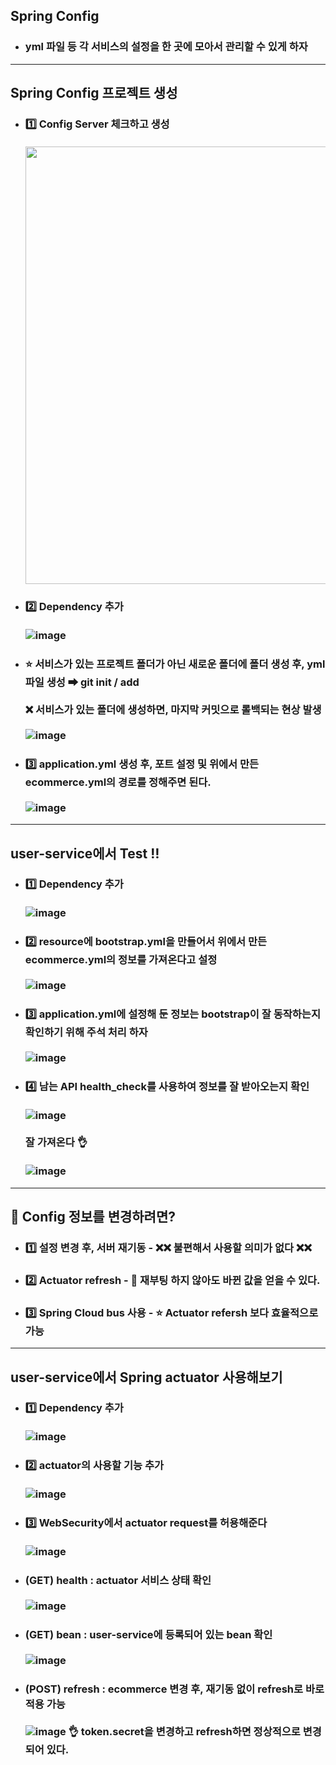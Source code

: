 ## Spring Config
  - ### yml 파일 등 각 서비스의 설정을 한 곳에 모아서 관리할 수 있게 하자
------
## Spring Config 프로젝트 생성
  - ### 1️⃣ Config Server 체크하고 생성 <br><br> <img src="https://user-images.githubusercontent.com/35948339/133637665-e3a77359-a70e-4934-84ed-1e3e12cd6656.png" width=700>
  - ### 2️⃣ Dependency 추가 <br><br> ![image](https://user-images.githubusercontent.com/35948339/133638436-d17d91b9-3dd2-4399-bb81-8f84a6d44e03.png)
  - ### ⭐ 서비스가 있는 프로젝트 폴더가 아닌 새로운 폴더에 폴더 생성 후, yml 파일 생성 ➡ git init / add <br><br> ❌ 서비스가 있는 폴더에 생성하면, 마지막 커밋으로 롤백되는 현상 발생 <br><br> ![image](https://user-images.githubusercontent.com/35948339/133638233-047a00e4-3400-4103-b475-83f5715306ef.png)
  - ### 3️⃣ application.yml 생성 후, 포트 설정 및 위에서 만든 ecommerce.yml의 경로를 정해주면 된다. <br><br> ![image](https://user-images.githubusercontent.com/35948339/133640975-09a510b0-a764-4cdb-bc34-94bccd3c01d0.png)

------
## user-service에서 Test ‼
  - ### 1️⃣ Dependency 추가 <br><br> ![image](https://user-images.githubusercontent.com/35948339/133638436-d17d91b9-3dd2-4399-bb81-8f84a6d44e03.png)
  - ### 2️⃣ resource에 bootstrap.yml을 만들어서 위에서 만든 ecommerce.yml의 정보를 가져온다고 설정 <br><br> ![image](https://user-images.githubusercontent.com/35948339/133639597-5bc991cc-3f61-45db-89f1-7f4abeb33d4c.png)
  - ### 3️⃣ application.yml에 설정해 둔 정보는 bootstrap이 잘 동작하는지 확인하기 위해 주석 처리 하자 <br><br> ![image](https://user-images.githubusercontent.com/35948339/133639838-792df07c-7d2c-4a1c-a0f2-ff1c6fe181e8.png)
  - ### 4️⃣ 남는 API health_check를 사용하여 정보를 잘 받아오는지 확인 <br><br> ![image](https://user-images.githubusercontent.com/35948339/133639977-d71983fe-5c5d-418d-abb9-45465c7060e0.png) <br><br> 잘 가져온다 👌 <br><br> ![image](https://user-images.githubusercontent.com/35948339/133640507-8971e164-e3ca-4764-8d0a-8e853ef6c9e8.png)

-------
## 🚧 Config 정보를 변경하려면?
  - ### 1️⃣ 설정 변경 후, 서버 재기동 - ❌❌ 불편해서 사용할 의미가 없다 ❌❌
  - ### 2️⃣ Actuator refresh - 🔵 재부팅 하지 않아도 바뀐 값을 얻을 수 있다.
  - ### 3️⃣ Spring Cloud bus 사용 - ⭐ Actuator refersh 보다 효율적으로 가능

------
## user-service에서 Spring actuator 사용해보기
  - ### 1️⃣ Dependency 추가 <br><br> ![image](https://user-images.githubusercontent.com/35948339/133644636-ccab38fe-3d0c-4607-9b7b-478a26f94135.png)
  - ### 2️⃣ actuator의 사용할 기능 추가 <br><br> ![image](https://user-images.githubusercontent.com/35948339/133644807-a3371d66-5661-46b9-ac0b-f66ab4f17d12.png)
  - ### 3️⃣ WebSecurity에서 actuator request를 허용해준다 <br><br> ![image](https://user-images.githubusercontent.com/35948339/133644922-2c89db9a-319a-4ada-a229-b464ce13d710.png)
  - ### (GET) health : actuator 서비스 상태 확인 <br><br> ![image](https://user-images.githubusercontent.com/35948339/133645195-56674ff3-d9a1-4fae-9e1f-490562790806.png)
  - ### (GET) bean : user-service에 등록되어 있는 bean 확인 <br><br> ![image](https://user-images.githubusercontent.com/35948339/133645450-8f160896-5eca-40b5-a2b2-f91fdda0126a.png)
  - ### (POST) refresh : ecommerce 변경 후, 재기동 없이 refresh로 바로 적용 가능 <br><br> ![image](https://user-images.githubusercontent.com/35948339/133645741-9799bad4-6569-441a-87a9-b9b31b278c53.png) 👌 token.secret을 변경하고 refresh하면 정상적으로 변경되어 있다.







